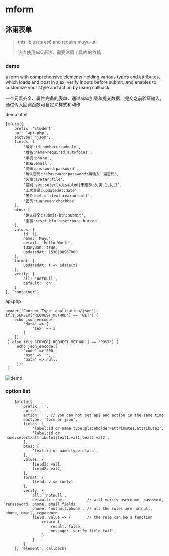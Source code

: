 mform
=======
沐雨表单
-------

> this lib uses es6 and require muyu-util
>  
> 该库使用es6语法，需要沐雨工具库的依赖

### demo
a form with comprehensive elements holding various types and attributes, which loads and post in ajax, verify inputs before submit, and enables to  customize your style and action by using callback

一个元素齐全、属性完备的表单，通过ajax加载和提交数据，提交之前验证输入，通过传入回调函数可自定义样式和动作

demo.html

    $mform({
        prefix: 'student',
        api: 'api.php',
        enctype: 'json',
        fields: [
            '编号:id:number>readonly',
            '姓名:name>required,autofocus',
            '手机:phone',
            '邮箱:email',
            '密码:password:password',
            '确认密码:rePassword:password:再输入一遍密码',
            '头像:avatar:file',
            '性别:sex:select>disabled|未选择:0,男:1,女:2',
            '上次登录:updatedAt:date',
            '简介:detail:textarea>autooff',
            '团员:tuanyuan:checkbox'
        ],
        btns: [
            '确认提交:submit-btn:submit',
            '重置:reset-btn:reset:pure-button',
        ],
        values: {
            id: 11,
            name: 'Muyu',
            detail: 'Hello World',
            tuanyuan: true,
            updatedAt: 1530108967000
        },
        format: {
            updatedAt: t => $date(t)
        },
        verify: {
            all: 'notnull',
            default: 'on',
        }
    }, 'container')

api.php

	header('Content-Type: application/json');
	if($_SERVER['REQUEST_METHOD'] == 'GET') {    
	    echo json_encode([
	        'data' => [
	            'sex' => 1
	        ]
	    ]);
	 } else if($_SERVER['REQUEST_METHOD'] == 'POST') {
	     echo json_encode([
	        'code' => 200,
	        'msg' => '',
	        'data' => null, 
	     ]);
	 }

![demo](https://cdn.moodrain.cn/github/mform-1.png)

### option list

        $mfotm({
            prefix: '',
            api: '',
            action: '', // you can not set api and action in the same time
            enctype: 'form or json',
            fields: [
                'label:id or name:type:placeholder>attribute1,attribute2',
                'label:id or name:select>attribute1|text1:val1,text2:val2',
            ],
            btns: [
                'text:id or name:type:class',
            ],
            values: {
                field1: val1,
                field2: val2,
            },
            format: {
                field: v => fun(v)
            },
            verify: {
                all: 'notnull',
                default: true,          // will verify username, password, rePassword, phone, email fields
                phone: 'notnull,phone', // all the rules are notnull, phone, email, repasword
                field: value => {       // the rule can be a function
                    return {
                        result: false,
                        message: 'verify field fail',
                    }
                }
            }
        }, 'element', callback)